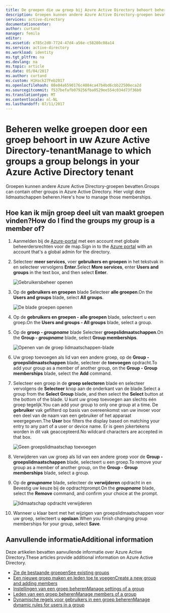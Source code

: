 ```yaml
---
title: De groepen die uw groep bij Azure Active Directory behoort beheren | Microsoft Docs
description: Groepen kunnen andere Azure Active Directory-groepen bevatten. Hier volgt deze lidmaatschappen beheren.
services: active-directory
documentationcenter: 
author: curtand
manager: femila
editor: 
ms.assetid: e785c2d0-7724-47d4-a56e-c58280c08a14
ms.service: active-directory
ms.workload: identity
ms.tgt_pltfrm: na
ms.devlang: na
ms.topic: article
ms.date: 05/04/2017
ms.author: curtand
ms.custom: H1Hack27Feb2017
ms.openlocfilehash: 08e04a6590176c4084ca47b4bd6cbb22500eca2d
ms.sourcegitcommit: f537befafb079256fba0529ee554c034d73f36b0
ms.translationtype: MT
ms.contentlocale: nl-NL
ms.lasthandoff: 07/11/2017
---
```

# <a name="manage-to-which-groups-a-group-belongs-in-your-azure-active-directory-tenant"></a><span data-ttu-id="b0865-104">Beheren welke groepen door een groep behoort in uw Azure Active Directory-tenant</span><span class="sxs-lookup"><span data-stu-id="b0865-104">Manage to which groups a group belongs in your Azure Active Directory tenant</span></span>
<span data-ttu-id="b0865-105">Groepen kunnen andere Azure Active Directory-groepen bevatten.</span><span class="sxs-lookup"><span data-stu-id="b0865-105">Groups can contain other groups in Azure Active Directory.</span></span> <span data-ttu-id="b0865-106">Hier volgt deze lidmaatschappen beheren.</span><span class="sxs-lookup"><span data-stu-id="b0865-106">Here's how to manage those memberships.</span></span>

## <a name="how-do-i-find-the-groups-my-group-is-a-member-of"></a><span data-ttu-id="b0865-107">Hoe kan ik mijn groep deel uit van maakt groepen vinden?</span><span class="sxs-lookup"><span data-stu-id="b0865-107">How do I find the groups my group is a member of?</span></span>
1. <span data-ttu-id="b0865-108">Aanmelden bij de [Azure-portal](https://portal.azure.com) met een account met globale beheerdersrechten voor de map.</span><span class="sxs-lookup"><span data-stu-id="b0865-108">Sign in to the [Azure portal](https://portal.azure.com) with an account that's a global admin for the directory.</span></span>
2. <span data-ttu-id="b0865-109">Selecteer **meer services**, voer **gebruikers en groepen** in het tekstvak in en selecteer vervolgens **Enter**.</span><span class="sxs-lookup"><span data-stu-id="b0865-109">Select **More services**, enter **Users and groups** in the text box, and then select **Enter**.</span></span>

   ![Gebruikersbeheer openen](./media/active-directory-groups-membership-azure-portal/search-user-management.png)
3. <span data-ttu-id="b0865-111">Op de **gebruikers en groepen** blade Selecteer **alle groepen**.</span><span class="sxs-lookup"><span data-stu-id="b0865-111">On the **Users and groups** blade, select **All groups**.</span></span>

   ![De blade groepen openen](./media/active-directory-groups-membership-azure-portal/view-groups-blade.png)
4. <span data-ttu-id="b0865-113">Op de **gebruikers en groepen - alle groepen** blade, selecteert u een groep.</span><span class="sxs-lookup"><span data-stu-id="b0865-113">On the **Users and groups - All groups** blade, select a group.</span></span>
5. <span data-ttu-id="b0865-114">Op de **groep - *groupname***  blade Selecteer **groepslidmaatschappen**.</span><span class="sxs-lookup"><span data-stu-id="b0865-114">On the **Group - *groupname*** blade, select **Group memberships**.</span></span>

   ![Openen van de groep lidmaatschappen-blade](./media/active-directory-groups-membership-azure-portal/group-membership-blade.png)
6. <span data-ttu-id="b0865-116">Uw groep toevoegen als lid van een andere groep, op de **Group - groepslidmaatschappen** blade, selecteer de **toevoegen** opdracht.</span><span class="sxs-lookup"><span data-stu-id="b0865-116">To add your group as a member of another group, on the **Group - Group memberships** blade, select the **Add** command.</span></span>
7. <span data-ttu-id="b0865-117">Selecteer een groep in de **groep selecteren** blade en selecteer vervolgens de **Selecteer** knop aan de onderkant van de blade.</span><span class="sxs-lookup"><span data-stu-id="b0865-117">Select a group from the **Select Group** blade, and then select the **Select** button at the bottom of the blade.</span></span> <span data-ttu-id="b0865-118">U kunt uw groep toevoegen aan slechts één groep tegelijk.</span><span class="sxs-lookup"><span data-stu-id="b0865-118">You can add your group to only one group at a time.</span></span> <span data-ttu-id="b0865-119">De **gebruiker** vak gefilterd op basis van overeenkomst van uw invoer voor een deel van de naam van een gebruiker of het apparaat weergegeven.</span><span class="sxs-lookup"><span data-stu-id="b0865-119">The **User** box filters the display based on matching your entry to any part of a user or device name.</span></span> <span data-ttu-id="b0865-120">Er is geen jokertekens worden in dit vak geaccepteerd.</span><span class="sxs-lookup"><span data-stu-id="b0865-120">No wildcard characters are accepted in that box.</span></span>

   ![Geen groepslidmaatschap toevoegen](./media/active-directory-groups-membership-azure-portal/add-group-membership.png)
8. <span data-ttu-id="b0865-122">Verwijderen van uw groep als lid van een andere groep voor de **Group - groepslidmaatschappen** blade, selecteert u een groep.</span><span class="sxs-lookup"><span data-stu-id="b0865-122">To remove your group as a member of another group, on the **Group - Group memberships** blade, select a group.</span></span>
9. <span data-ttu-id="b0865-123">Op de ***groupname*** blade, selecteer de **verwijderen** opdracht in en Bevestig uw keuze bij de opdrachtprompt.</span><span class="sxs-lookup"><span data-stu-id="b0865-123">On the ***groupname*** blade, select the **Remove** command, and confirm your choice at the prompt.</span></span>

   ![lidmaatschap opdracht verwijderen](./media/active-directory-groups-membership-azure-portal/remove-group-membership.png)
10. <span data-ttu-id="b0865-125">Wanneer u klaar bent met het wijzigen van groepslidmaatschappen voor uw groep, selecteert u **opslaan**.</span><span class="sxs-lookup"><span data-stu-id="b0865-125">When you finish changing group memberships for your group, select **Save**.</span></span>

## <a name="additional-information"></a><span data-ttu-id="b0865-126">Aanvullende informatie</span><span class="sxs-lookup"><span data-stu-id="b0865-126">Additional information</span></span>
<span data-ttu-id="b0865-127">Deze artikelen bevatten aanvullende informatie over Azure Active Directory.</span><span class="sxs-lookup"><span data-stu-id="b0865-127">These articles provide additional information on Azure Active Directory.</span></span>

* [<span data-ttu-id="b0865-128">Zie de bestaande groepen</span><span class="sxs-lookup"><span data-stu-id="b0865-128">See existing groups</span></span>](active-directory-groups-view-azure-portal.md)
* [<span data-ttu-id="b0865-129">Een nieuwe groep maken en leden toe te voegen</span><span class="sxs-lookup"><span data-stu-id="b0865-129">Create a new group and adding members</span></span>](active-directory-groups-create-azure-portal.md)
* [<span data-ttu-id="b0865-130">Instellingen van een groep beheren</span><span class="sxs-lookup"><span data-stu-id="b0865-130">Manage settings of a group</span></span>](active-directory-groups-settings-azure-portal.md)
* [<span data-ttu-id="b0865-131">Leden van een groep beheren</span><span class="sxs-lookup"><span data-stu-id="b0865-131">Manage members of a group</span></span>](active-directory-groups-members-azure-portal.md)
* [<span data-ttu-id="b0865-132">Dynamische regels voor gebruikers in een groep beheren</span><span class="sxs-lookup"><span data-stu-id="b0865-132">Manage dynamic rules for users in a group</span></span>](active-directory-groups-dynamic-membership-azure-portal.md)
